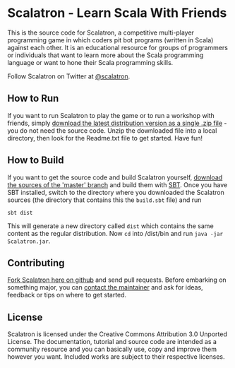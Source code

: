 Scalatron - Learn Scala With Friends
=========

This is the source code for Scalatron, a competitive multi-player programming game in which coders pit bot programs
(written in Scala) against each other. It is an educational resource for groups of programmers or individuals that
want to learn more about the Scala programming language or want to hone their Scala programming skills. 

Follow Scalatron on Twitter at [@scalatron](http://twitter.com/scalatron).


## How to Run

If you want to run Scalatron to play the game or to run a workshop with friends, simply [download the latest distribution version as a single .zip file](http://scalatron.wordpress.com/) - you do not need the source code. Unzip the downloaded file into a local directory, then look for the Readme.txt file to get started. Have fun!


## How to Build

If you want to get the source code and build Scalatron yourself, [download the sources of the 'master' branch](http://github.com/scalatron/scalatron/zipball/master) and build them with [SBT](http://github.com/harrah/xsbt). Once you have SBT installed, switch to the directory where you downloaded the Scalatron sources (the directory that contains this the `build.sbt` file) and run

    sbt dist

This will generate a new directory called `dist` which contains the same content as the regular distribution. Now `cd` into /dist/bin and run `java -jar Scalatron.jar`. 


## Contributing

[Fork Scalatron here on github](https://github.com/scalatron/scalatron/fork) and send pull requests. 
Before embarking on something major, you can [contact the maintainer](mailto:scalatron@hotmail.com) and ask for ideas, 
feedback or tips on where to get started.  


## License

Scalatron is licensed under the Creative Commons Attribution 3.0 Unported License. The documentation, tutorial and source code are intended as a community resource and you can basically use, copy and improve them however you want. Included works are subject to their respective licenses. 
